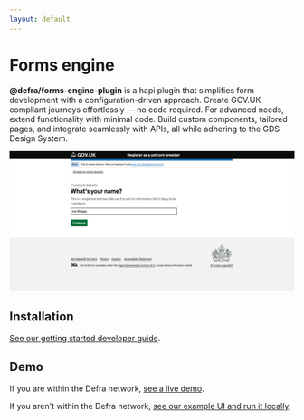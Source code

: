```yaml
---
layout: default
---
```


# Forms engine

**@defra/forms-engine-plugin** is a hapi plugin that simplifies form development with a configuration-driven approach. Create GOV.UK-compliant journeys effortlessly — no code required. For advanced needs, extend functionality with minimal code. Build custom components, tailored pages, and integrate seamlessly with APIs, all while adhering to the GDS Design System.

![Screenshot of a user-facing form submission journey](images/form-input-screenshot.png)

## Installation

[See our getting started developer guide](/docs/GETTING_STARTED.md).

## Demo

If you are within the Defra network, [see a live demo](https://forms-engine-plugin-example-ui.dev.cdp-int.defra.cloud/example-form).

If you aren't within the Defra network, [see our example UI and run it locally](https://github.com/DEFRA/forms-engine-plugin-example-ui).
